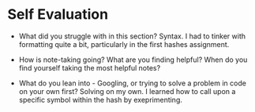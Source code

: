 # Self Evaluation

- What did you struggle with in this section?
Syntax. I had to tinker with formatting quite a bit, particularly in the first hashes assignment.

- How is note-taking going? What are you finding helpful? When do you find yourself taking the most helpful notes?
- What do you lean into - Googling, or trying to solve a problem in code on your own first?
Solving on my own. I learned how to call upon a specific symbol within  the hash by exeprimenting. 